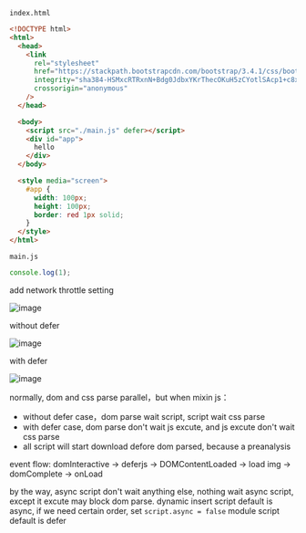`index.html`
```html
<!DOCTYPE html>
<html>
  <head>
    <link
      rel="stylesheet"
      href="https://stackpath.bootstrapcdn.com/bootstrap/3.4.1/css/bootstrap.min.css"
      integrity="sha384-HSMxcRTRxnN+Bdg0JdbxYKrThecOKuH5zCYotlSAcp1+c8xmyTe9GYg1l9a69psu"
      crossorigin="anonymous"
    />
  </head>

  <body>
    <script src="./main.js" defer></script>
    <div id="app">
      hello
    </div>
  </body>

  <style media="screen">
    #app {
      width: 100px;
      height: 100px;
      border: red 1px solid;
    }
  </style>
</html>
```
`main.js`
```js
console.log(1);
```
add network throttle setting

![image](https://user-images.githubusercontent.com/2612873/115675619-578e8a00-a381-11eb-8c1f-27da69fa2746.png)

without defer

![image](https://user-images.githubusercontent.com/2612873/115675306-0f6f6780-a381-11eb-9a0f-02c8cfff3bd4.png)

with defer

![image](https://user-images.githubusercontent.com/2612873/115675026-d0411680-a380-11eb-8eab-c832dec8dd5d.png)

normally, dom and css parse parallel，but when mixin js：
- without defer case，dom parse wait script, script wait css parse
- with defer case, dom parse don't wait js excute, and js excute don't wait css parse
- all script will start download defore dom parsed, because a preanalysis

event flow: domInteractive -> deferjs -> DOMContentLoaded  -> load img -> domComplete -> onLoad

by the way,
async script don't wait anything else, nothing wait async script, except it excute may block dom parse.
dynamic insert script default is async, if we need certain order, set `script.async = false`
module script default is defer
